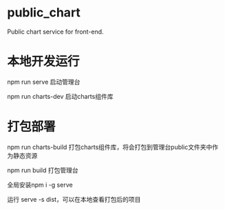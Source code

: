 # public_chart
Public chart service for front-end.

# 本地开发运行
npm run serve 启动管理台

npm run charts-dev 启动charts组件库

# 打包部署

npm run charts-build 打包charts组件库，将会打包到管理台public文件夹中作为静态资源

npm run build 打包管理台

全局安装npm i -g serve

运行 serve -s dist，可以在本地查看打包后的项目